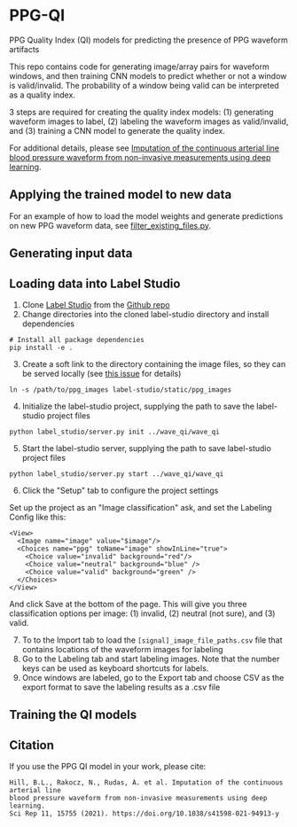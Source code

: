 # PPG-QI
PPG Quality Index (QI) models for predicting the presence of PPG waveform artifacts

This repo contains code for generating image/array pairs for waveform windows, and then training CNN models to predict whether or not a window is valid/invalid. 
The probability of a window being valid can be interpreted as a quality index.  

3 steps are required for creating the quality index models: (1) generating waveform images to label, (2) labeling the waveform images as valid/invalid, and (3) training a CNN model to generate the quality index. 

For additional details, please see [Imputation of the continuous arterial line blood pressure waveform from non-invasive measurements using deep learning](https://www.nature.com/articles/s41598-021-94913-y).

## Applying the trained model to new data

For an example of how to load the model weights and generate predictions on new PPG waveform data, see [filter_existing_files.py](filter_existing_files.py).

## Generating input data

## Loading data into Label Studio

1. Clone [Label Studio](https://labelstud.io) from the [Github repo](https://github.com/heartexlabs/label-studio)
2. Change directories into the cloned label-studio directory and install dependencies 
```
# Install all package dependencies
pip install -e .
```
3. Create a soft link to the directory containing the image files, so they can be served locally (see [this issue](https://github.com/heartexlabs/label-studio/issues/49) for details)
```
ln -s /path/to/ppg_images label-studio/static/ppg_images
```
4. Initialize the label-studio project, supplying the path to save the label-studio project files
```
python label_studio/server.py init ../wave_qi/wave_qi
```
5. Start the label-studio server, supplying the path to save label-studio project files
```
python label_studio/server.py start ../wave_qi/wave_qi
```
6. Click the "Setup" tab to configure the project settings

Set up the project as an "Image classification" ask, and set the Labeling Config like this: 
```
<View>
  <Image name="image" value="$image"/>
  <Choices name="ppg" toName="image" showInLine="true">
    <Choice value="invalid" background="red"/>
    <Choice value="neutral" background="blue" />
    <Choice value="valid" background="green" />
  </Choices>
</View>
```
And click Save at the bottom of the page. 
This will give you three classification options per image: (1) invalid, (2) neutral (not sure), and (3) valid. 

7. To to the Import tab to load the `[signal]_image_file_paths.csv` file that contains locations of the waveform images for labeling
8. Go to the Labeling tab and start labeling images. Note that the number keys can be used as keyboard shortcuts for labels. 
9. Once windows are labeled, go to the Export tab and choose CSV as the export format to save the labeling results as a .csv file

## Training the QI models

## Citation

If you use the PPG QI model in your work, please cite:

```
Hill, B.L., Rakocz, N., Rudas, Á. et al. Imputation of the continuous arterial line 
blood pressure waveform from non-invasive measurements using deep learning. 
Sci Rep 11, 15755 (2021). https://doi.org/10.1038/s41598-021-94913-y
```
